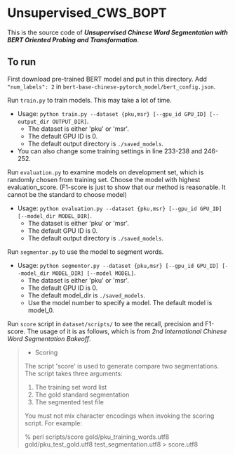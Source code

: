 # Unsupervised_CWS_BOPT

This is the source code of ***Unsupervised Chinese Word Segmentation with BERT Oriented Probing and Transformation***.

## To run

First download pre-trained BERT model and put in this directory. Add `"num_labels": 2` in `bert-base-chinese-pytorch_model/bert_config.json`.

Run `train.py` to train models. This may take a lot of time.
- Usage:  `python train.py --dataset {pku,msr} [--gpu_id GPU_ID] [--output_dir OUTPUT_DIR]`.
  - The dataset is either 'pku' or 'msr'.
  - The default GPU ID is 0.
  - The default output directory is `./saved_models`.
- You can also change some training settings in line 233-238 and 246-252.

Run `evaluation.py` to examine models on development set, which is randomly chosen from training set. Choose the model with highest evaluation_score. (F1-score is just to show that our method is reasonable. It cannot be the standard to choose model)
- Usage: `python evaluation.py --dataset {pku,msr} [--gpu_id GPU_ID] [--model_dir MODEL_DIR]`.
  - The dataset is either 'pku' or 'msr'.
  - The default GPU ID is 0.
  - The default output directory is `./saved_models`.

Run `segmentor.py` to use the model to segment words.
- Usage: `python segmentor.py --dataset {pku,msr} [--gpu_id GPU_ID] [--model_dir MODEL_DIR] [--model MODEL]`.
  - The dataset is either 'pku' or 'msr'.
  - The default GPU ID is 0.
  - The default model_dir is `./saved_models`.
  - Use the model number to specify a model. The default model is model_0.

Run `score` script in `dataset/scripts/` to see the recall, precision and F1-score. The usage of it is as follows, which is from *2nd International Chinese Word Segmentation Bakeoff*.

> * Scoring
>
> The script 'score' is used to generate compare two segmentations. The
> script takes three arguments:
>
> 1. The training set word list
> 2. The gold standard segmentation
> 3. The segmented test file
>
> You must not mix character encodings when invoking the scoring
> script. For example:
>
> % perl scripts/score gold/pku_training_words.utf8
> gold/pku_test_gold.utf8 test_segmentation.utf8 > score.utf8
